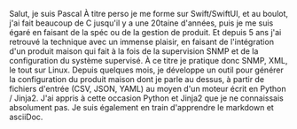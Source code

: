Salut, je suis Pascal
À titre perso je me forme sur Swift/SwiftUI,
et au boulot, j'ai fait beaucoup de C jusqu'il y a une 20taine d'années,
puis je me suis égaré en faisant de la spéc ou de la gestion de produit.
Et depuis 5 ans j'ai retrouvé la technique avec un immense plaisir,
en faisant de l'intégration d'un produit maison qui fait à la fois
de la supervision SNMP et de la configuration du système supervisé.
À ce titre je pratique donc SNMP, XML, le tout sur Linux.
Depuis quelques mois, je développe un outil pour générer la configuration du produit maison dont je parle au dessus,
à partir de fichiers d'entrée (CSV, JSON, YAML) au moyen d'un moteur écrit en Python / Jinja2.
J'ai appris à cette occasion Python et Jinja2 que je ne connaissais absolument pas.
Je suis également en train d'apprendre le markdown et asciiDoc.


<!---
procq92/procq92 is a ✨ special ✨ repository because its `README.md` (this file) appears on your GitHub profile.
You can click the Preview link to take a look at your changes.
--->
